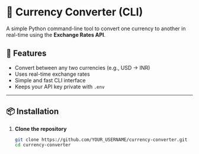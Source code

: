 # 💱 Currency Converter (CLI)

A simple Python command-line tool to convert one currency to another in real-time using the **Exchange Rates API**.

## 🚀 Features
- Convert between any two currencies (e.g., USD → INR)
- Uses real-time exchange rates
- Simple and fast CLI interface
- Keeps your API key private with `.env`

---

## 📦 Installation

1. **Clone the repository**
   ```bash
   git clone https://github.com/YOUR_USERNAME/currency-converter.git
   cd currency-converter
